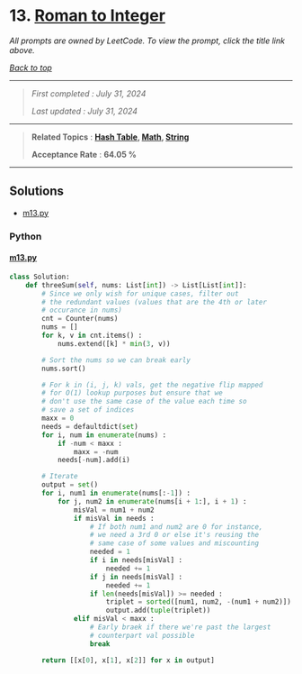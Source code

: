 # 13. [Roman to Integer](<https://leetcode.com/problems/roman-to-integer>)

*All prompts are owned by LeetCode. To view the prompt, click the title link above.*

*[Back to top](<../README.md>)*

------

> *First completed : July 31, 2024*
>
> *Last updated : July 31, 2024*

------

> **Related Topics** : **[Hash Table](<by_topic/Hash Table.md>), [Math](<by_topic/Math.md>), [String](<by_topic/String.md>)**
>
> **Acceptance Rate** : **64.05 %**

------

## Solutions

- [m13.py](<../my-submissions/m13.py>)
### Python
#### [m13.py](<../my-submissions/m13.py>)
```Python
class Solution:
    def threeSum(self, nums: List[int]) -> List[List[int]]:
        # Since we only wish for unique cases, filter out
        # the redundant values (values that are the 4th or later
        # occurance in nums)
        cnt = Counter(nums)
        nums = []
        for k, v in cnt.items() :
            nums.extend([k] * min(3, v))

        # Sort the nums so we can break early
        nums.sort()

        # For k in (i, j, k) vals, get the negative flip mapped
        # for O(1) lookup purposes but ensure that we
        # don't use the same case of the value each time so 
        # save a set of indices
        maxx = 0
        needs = defaultdict(set)
        for i, num in enumerate(nums) :
            if -num < maxx :
                maxx = -num
            needs[-num].add(i)

        # Iterate
        output = set()
        for i, num1 in enumerate(nums[:-1]) :
            for j, num2 in enumerate(nums[i + 1:], i + 1) :
                misVal = num1 + num2
                if misVal in needs :
                    # If both num1 and num2 are 0 for instance, 
                    # we need a 3rd 0 or else it's reusing the 
                    # same case of some values and miscounting
                    needed = 1
                    if i in needs[misVal] :
                        needed += 1
                    if j in needs[misVal] :
                        needed += 1
                    if len(needs[misVal]) >= needed :
                        triplet = sorted([num1, num2, -(num1 + num2)])
                        output.add(tuple(triplet))
                elif misVal < maxx :
                    # Early braek if there we're past the largest
                    # counterpart val possible
                    break

        return [[x[0], x[1], x[2]] for x in output]
```

